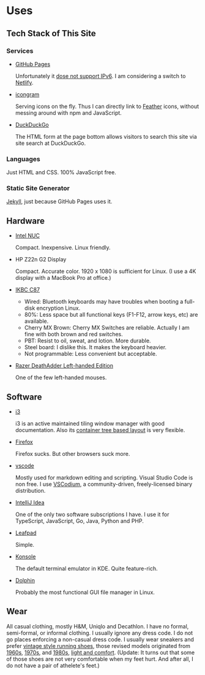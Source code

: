 # Uses

## Tech Stack of This Site

### Services

- [GitHub Pages](https://pages.github.com/)

    Unfortunately it [dose not support IPv6][github-354].
    I am considering a switch to [Netlify].

- [icongram](https://icongr.am/)

    Serving icons on the fly.
    Thus I can directly link to [Feather] icons, without messing around with npm and JavaScript.

- [DuckDuckGo](https://html.duckduckgo.com/html/)

    The HTML form at the page bottom allows visitors to search this site via site search at DuckDuckGo.

[github-354]: https://github.com/isaacs/github/issues/354
[Netlify]: https://www.netlify.com/blog/2018/11/26/announcing-ipv6-support-on-the-netlify-application-delivery-network/
[Feather]: https://feathericons.com/


### Languages

Just HTML and CSS.
100% JavaScript free.

### Static Site Generator

[Jekyll](https://jekyllrb.com/), just because GitHub Pages uses it.

## Hardware

- [Intel NUC](https://www.intel.com/content/www/us/en/products/boards-kits/nuc.html)

    Compact. Inexpensive. Linux friendly.

- HP Z22n G2 Display

    Compact. Accurate color. 1920 x 1080 is sufficient for Linux.
    (I use a 4K display with a MacBook Pro at office.)

- [IKBC C87](https://www.ikbckeyboard.com/product-page/c87)

    * Wired: Bluetooth keyboards may have troubles when booting a full-disk encryption Linux.
    * 80%: Less space but all functional keys (F1-F12, arrow keys, etc) are available.
    * Cherry MX Brown: Cherry MX Switches are reliable. Actually I am fine with both brown and red switches.
    * PBT: Resist to oil, sweat, and lotion. More durable.
    * Steel board: I dislike this. It makes the keyboard heavier.
    * Not programmable: Less convenient but acceptable.

- [Razer DeathAdder Left-handed Edition](https://www.razer.com/eu-en/gaming-mice/razer-deathadder-left-handed-edition)

    One of the few left-handed mouses.

## Software

- [i3](https://i3wm.org/)

    i3 is an active maintained tiling window manager with good documentation.
    Also its [container tree based layout](/dive-into/i3/) is very flexible.

- [Firefox](https://www.mozilla.org/)

    Firefox sucks.
    But other browsers suck more.

- [vscode](https://github.com/microsoft/vscode)

    Mostly used for markdown editing and scripting.
    Visual Studio Code is non free.
    I use [VSCodium], a community-driven, freely-licensed binary distribution.

- [IntelliJ Idea](https://www.jetbrains.com/idea/)

    One of the only two software subscriptions I have.
    I use it for TypeScript, JavaScript, Go, Java, Python and PHP.

- [Leafpad](https://en.wikipedia.org/wiki/Leafpad)

    Simple.

- [Konsole](https://konsole.kde.org/)

    The default terminal emulator in KDE.
    Quite feature-rich.

- [Dolphin](https://kde.org/applications/en/system/org.kde.dolphin)

    Probably the most functional GUI file manager in Linux.

[VSCodium]: https://vscodium.com/

## Wear

All casual clothing, mostly H&M, Uniqlo and Decathlon. I have no formal, semi-formal, or informal clothing. I usually ignore any dress code. I do not go places enforcing a non-casual dress code.
I usually wear sneakers and prefer [vintage style running shoes][thedeffest], those revised models originated from [1960s], [1970s], and [1980s], [light and comfort][ad].
(Update: It turns out that some of those shoes are not very comfortable when my feet hurt.
And after all, I do not have a pair of athelete's feet.)

[thedeffest]: https://www.thedeffest.com/
[1960s]: /uses/mexico-66.jpg "https://www.onitsukatiger.com/system/static/39dbf4ad139bf877663cb601ad40e373.jpg"
[1970s]: /uses/comp-100.jpg "https://www.thedeffest.com/vintage-ads/new-balance-100-w100-vintage-sneaker-ad-from-1979"
[1980s]: /uses/nb-420.jpg "https://i.ebayimg.com/images/g/ApEAAOSwd7Fb-MP7/s-l1600.jpg"
[ad]: /uses/nb-ads.jpg "https://images.squarespace-cdn.com/content/v1/5ab94f5e3c3a536987d16ce5/1586282359719-W9JJP53TVVP0EAJVXOLJ/ke17ZwdGBToddI8pDm48kGNEFA4rC7c0McDIySn7RjkUqsxRUqqbr1mOJYKfIPR7LoDQ9mXPOjoJoqy81S2I8N_N4V1vUb5AoIIIbLZhVYxCRW4BPu10St3TBAUQYVKcPlG31PR0Q5DeNaNXE1QnS_LzyNcqI129vtg_t5azkwh6fx-4rvXr20Sq8_feGDMO/New+Balance+1982+vintage+sneaker+ad+%40+The+Deffest?format=1500w"